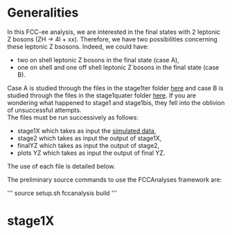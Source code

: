 # Generalities
In this FCC-ee analysis, we are interested in the final states with 2 leptonic Z bosons (ZH &rarr; 4l + xx). Therefore, we have two possibilities concerning these leptonic Z bsosons. Indeed, we could have:
- two on shell leptonic Z bosons in the final state (case A), 
- one on shell and one off shell leptonic Z bosons in the final state (case B).

Case A is studied through the files in the stage1ter folder [here](https://github.com/hindtaibi/FCCAnalyses_Hind/tree/main/stage1ter) and case B is studied through the files in the stage1quater folder [here](https://github.com/hindtaibi/FCCAnalyses_Hind/tree/main/stage1quater). If you are wondering what happened to stage1 and stage1bis, they fell into the oblivion of unsuccessful attempts.  
The files must be run successively as follows:
- stage1X which takes as input the [simulated data](https://fcc-physics-events.web.cern.ch/FCCee/delphes/winter2023/idea/),
- stage2 which takes as input the output of stage1X,
- finalYZ which takes as input the output of stage2,
- plots YZ which takes as input the output of final YZ.

The use of each file is detailed below.

The preliminary source commands to use the FCCAnalyses framework are:

''' 
source setup.sh
fccanalysis build 
'''

# stage1X




